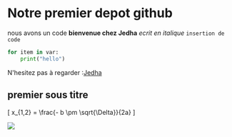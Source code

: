 # Notre premier depot github

nous avons un code **bienvenue chez Jedha**
*ecrit en italique*
```insertion de code```
```Python
for item in var:
    print("hello")
```
N'hesitez pas à regarder :[Jedha](url)

## premier sous titre
\[ x_{1,2} = \frac{- b \pm \sqrt{\Delta}}{2a} \]

<img src="https://latex.codecogs.com/svg.latex?\Large&space;x_{1,2}=\frac{-b\pm\sqrt{\Delta}}{2a}" />


